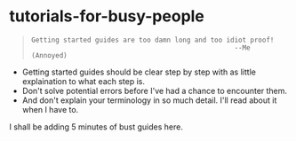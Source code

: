 
# tutorials-for-busy-people


>     Getting started guides are too damn long and too idiot proof!
>                                                        --Me (Annoyed)

- Getting started guides should be clear step by step with as little explaination to what each step is.
- Don't solve potential errors before I've had a chance to encounter them.
- And don't explain your terminology in so much detail. I'll read about it when I have to.

I shall be adding 5 minutes of bust guides here.
